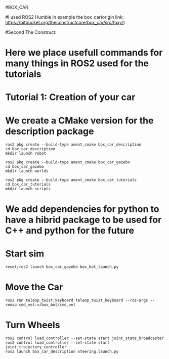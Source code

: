 #BOX_CAR

#I used ROS2 Humble in example the box_car(origin link: https://bitbucket.org/theconstructcore/box_car/src/foxy/) 

#Second The Construct:
  # Here we place usefull commands for many things in ROS2 used for the tutorials
  
  # Tutorial 1: Creation of your car
  # We create a CMake version for the description package
    ros2 pkg create --build-type ament_cmake box_car_description
    cd box_car_description
    mkdir launch robot
  
    ros2 pkg create --build-type ament_cmake box_car_gazebo
    cd box_car_gazebo
    mkdir launch worlds
  
    ros2 pkg create --build-type ament_cmake box_car_tutorials
    cd box_car_tutorials
    mkdir launch scripts
  
  # We add dependencies for python to have a hibrid package to be used for C++ and python for the future
  
  # Start sim
    reset;ros2 launch box_car_gazebo box_bot_launch.py
  # Move the Car
    ros2 run teleop_twist_keyboard teleop_twist_keyboard --ros-args --remap cmd_vel:=/box_bot/cmd_vel
  # Turn Wheels
    ros2 control load_controller --set-state start joint_state_broadcaster
    ros2 control load_controller --set-state start joint_trajectory_controller
    ros2 launch box_car_description steering.launch.py

